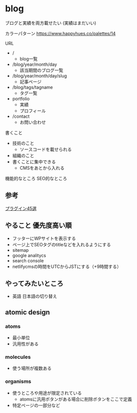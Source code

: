 # blog
ブログと実績を両方載せたい
(実績はまだいい)

カラーパターン
https://www.happyhues.co/palettes/14

URL
* /
  * blog一覧
* /blog/year/month/day
  * 該当期間のブログ一覧
* /blog/year/month/day/slug
  * 記事ページ
* /blog/tags/tagname
  * タグ一覧
* portfolio
  * 実績
  * プロフィール
* /contact
  * お問い合わせ


書くこと
* 技術のこと
  * ソースコードを載せられる
* 組織のこと
* 書くことに集中できる
  * CMSをあとから入れる


機能的なところ
SEO的なところ


## 参考
[プラグイン45選](https://qiita.com/Takumon/items/da8347f81a9f021b637f#gatsby-plugin-robots-txt)

## やること 優先度高い順
* フッターにWPサイトを表示する
* ページ上でSEOタグのtitleなどを入れるようにする
* sitemap
* google analitycs
* search console
* netlifycmsの時間をUTCからJSTにする（+9時間する）


## やってみたいところ
- 英語 日本語の切り替え



## atomic design
### atoms
* 最小単位
* 汎用性がある
### molecules
* 使う場所が複数ある
### organisms
* 使うところや用途が限定されている
  * atomsに汎用ボタンがある場合に削除ボタンをここで定義
* 特定ページの一部分など